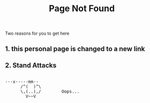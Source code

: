 ﻿---
layout: post
title: Page Not Found
description: NoWhere
keywords: 404
comments: false
permalink: /404.html
---

Two reasons for you to get here

## 1. this personal page is changed to a new link


## 2. Stand Attacks

  <style>
    pre {
          background: none;
          border: none;
    }
  </style>

  <pre>         
---x-----mm--
      /^(  )^\
      \,(..),/        Oops...
        V~~V                     
    </pre>
